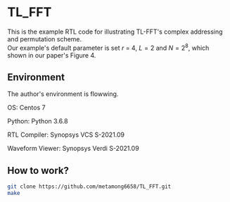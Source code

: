 # TL_FFT
This is the example RTL code for illustrating TL-FFT's complex addressing and permutation scheme.  
Our example's default parameter is set $r$ = 4, $L = 2$ and $N = 2^8$, which shown in our paper's Figure 4.  

## Environment
The author's environment is flowwing.  

OS: Centos 7  

Python: Python 3.6.8  

RTL Compiler: Synopsys VCS S-2021.09  

Waveform Viewer: Synopsys Verdi S-2021.09  

## How to work?
```bash
git clone https://github.com/metamong6658/TL_FFT.git
make

